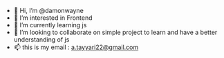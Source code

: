 - 👋 Hi, I’m @damonwayne
- 👀 I’m interested in Frontend
- 🌱 I’m currently learning js
- 💞️ I’m looking to collaborate on simple project to learn and have a better understanding of js
- 📫 this is my email : a.tayyari22@gmail.com

<!---
damonwayne/damonwayne is a ✨ special ✨ repository because its `README.md` (this file) appears on your GitHub profile.
You can click the Preview link to take a look at your changes.
--->
